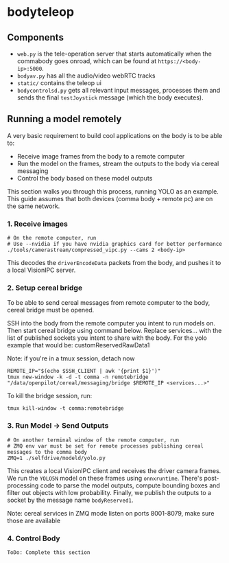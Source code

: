 # bodyteleop

## Components
- `web.py` is the tele-operation server that starts automatically when the commabody goes onroad, which can be found at `https://<body-ip>:5000`.
- `bodyav.py` has all the audio/video webRTC tracks
- `static/` contains the teleop ui
- `bodycontrolsd.py` gets all relevant input messages, processes them and sends the final `testJoystick` message (which the body executes).


## Running a model remotely
A very basic requirement to build cool applications on the body is to be able to:
- Receive image frames from the body to a remote computer
- Run the model on the frames, stream the outputs to the body via cereal messaging
- Control the body based on these model outputs

This section walks you through this process, running YOLO as an example. This guide assumes that both devices (comma body + remote pc) are on the same network.

### 1. Receive images
```
# On the remote computer, run
# Use --nvidia if you have nvidia graphics card for better performance
./tools/camerastream/compressed_vipc.py --cams 2 <body-ip>
```
This decodes the `driverEncodeData` packets from the body, and pushes it to a local VisionIPC server.

### 2. Setup cereal bridge

To be able to send cereal messages from remote computer to the body, cereal bridge must be opened. 

SSH into the body from the remote computer you intent to run models on. Then start cereal bridge using command below. Replace services... with the list of published sockets you intent to share with the body. For the yolo example that would be: customReservedRawData1

Note: if you're in a tmux session, detach now
```
REMOTE_IP="$(echo $SSH_CLIENT | awk '{print $1}')"
tmux new-window -k -d -t comma -n remotebridge "/data/openpilot/cereal/messaging/bridge $REMOTE_IP <services...>"
```

To kill the bridge session, run:

```
tmux kill-window -t comma:remotebridge
```

### 3. Run Model -> Send Outputs
```
# On another terminal window of the remote computer, run
# ZMQ env var must be set for remote processes publishing cereal messages to the comma body
ZMQ=1 ./selfdrive/modeld/yolo.py
```
This creates a local VisionIPC client and receives the driver camera frames. We run the `YOLO5N` model on these frames using `onnxruntime`. There's post-processing code to parse the model outputs, compute bounding boxes and filter out objects with low probability. Finally, we publish the outputs to a socket by the message name `bodyReserved1`.

Note: cereal services in ZMQ mode listen on ports 8001-8079, make sure those are available

### 4. Control Body
```
ToDo: Complete this section
